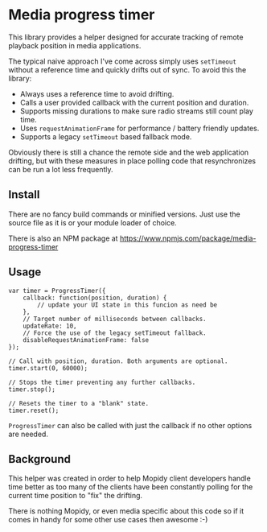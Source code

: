 Media progress timer
====================

This library provides a helper designed for accurate tracking of remote
playback position in media applications.

The typical naive approach I've come across simply uses ``setTimeout`` without
a reference time and quickly drifts out of sync. To avoid this the library:

- Always uses a reference time to avoid drifting.
- Calls a user provided callback with the current position and duration.
- Supports missing durations to make sure radio streams still count play time.
- Uses ``requestAnimationFrame`` for performance / battery friendly updates.
- Supports a legacy ``setTimeout`` based fallback mode.

Obviously there is still a chance the remote side and the web application
drifting, but with these measures in place polling code that resynchronizes
can be run a lot less frequently.

Install
-------

There are no fancy build commands or minified versions. Just use the source
file as it is or your module loader of choice.

There is also an NPM package at https://www.npmjs.com/package/media-progress-timer

Usage
-----

    var timer = ProgressTimer({
        callback: function(position, duration) {
            // update your UI state in this funcion as need be
        },
        // Target number of milliseconds between callbacks.
        updateRate: 10,
        // Force the use of the legacy setTimeout fallback.
        disableRequestAnimationFrame: false
    });

    // Call with position, duration. Both arguments are optional.
    timer.start(0, 60000);

    // Stops the timer preventing any further callbacks.
    timer.stop();

    // Resets the timer to a "blank" state.
    timer.reset();


``ProgressTimer`` can also be called with just the callback if no other options
are needed.

Background
----------

This helper was created in order to help Mopidy client developers handle time
better as too many of the clients have been constantly polling for the current
time position to "fix" the drifting.

There is nothing Mopidy, or even media specific about this code so if it comes
in handy for some other use cases then awesome :-)

